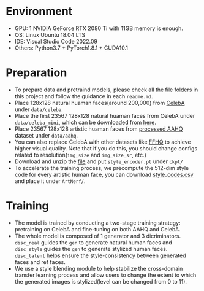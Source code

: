 # Environment
- GPU: 1 NVIDIA GeForce RTX 2080 Ti with 11GB memory is enough.
- OS: Linux Ubuntu 18.04 LTS
- IDE: Visual Studio Code 2022.09
- Others: Python3.7 + PyTorch1.8.1 + CUDA10.1

# Preparation
- To prepare data and pretraind models, please check all the file folders in this project and follow the guidance in each `readme.md`.
- Place 128x128 natural huaman faces(around 200,000) from [CelebA](https://drive.google.com/file/d/0B7EVK8r0v71pZjFTYXZWM3FlRnM/view?usp=drive_link&resourcekey=0-dYn9z10tMJOBAkviAcfdyQ) under `data/celeba`.
- Place the first 23567 128x128 natural huaman faces from CelebA under `data/celeba_mini`, which can be downloaded from [here](https://drive.google.com/drive/folders/192ciiKss36qt_IH9y-Cy7IxRfctK4Tzo?usp=sharing).
- Place 23567 128x128 artistic huaman faces from [processed AAHQ](https://drive.google.com/drive/folders/1DssaC7tmV91X4Cx5f9XFuBFb5cjTw5Ar?usp=sharing) dataset under `data/aahq`.
- You can also replace CelebA with other datasets like [FFHQ](https://github.com/NVlabs/ffhq-dataset) to achieve higher visual quality. Note that if you do this, you should change configs related to resolution(`img_size` and `img_size_sr`, etc.)
- Download and unzip the [file](https://drive.google.com/file/d/1PZ-OxxAotbyD-4dnONN54sTJW9kvPxwW/view?usp=sharing) and put `style_encoder.pt` under `ckpt/`
- To accelerate the training process, we precompute the 512-dim style code for every artistic human face, you can download [style_codes.csv](https://drive.google.com/file/d/1Y-ZCIDe_uYC4YealGT-jw1iZw66-EZj9/view?usp=sharing) and place it under `ArtNerf/`.

# Training
-  The model is trained by conducting a two-stage training strategy: pretraining on CelebA and fine-tuning on both AAHQ and CelebA.
-  The whole model is composed of 1 generator and 3 dicriminators. `disc_real` guides the `gen` to generate natural human faces and `disc_style` guides the `gen` to generate stylized human faces. `disc_latent` helps ensure the style-consistency between generated faces and ref faces.
-  We use a style blending module to help stabilize the cross-domain transfer learning process and allow users to change the extent to which the generated images is stylized(level can be changed from 0 to 11).


